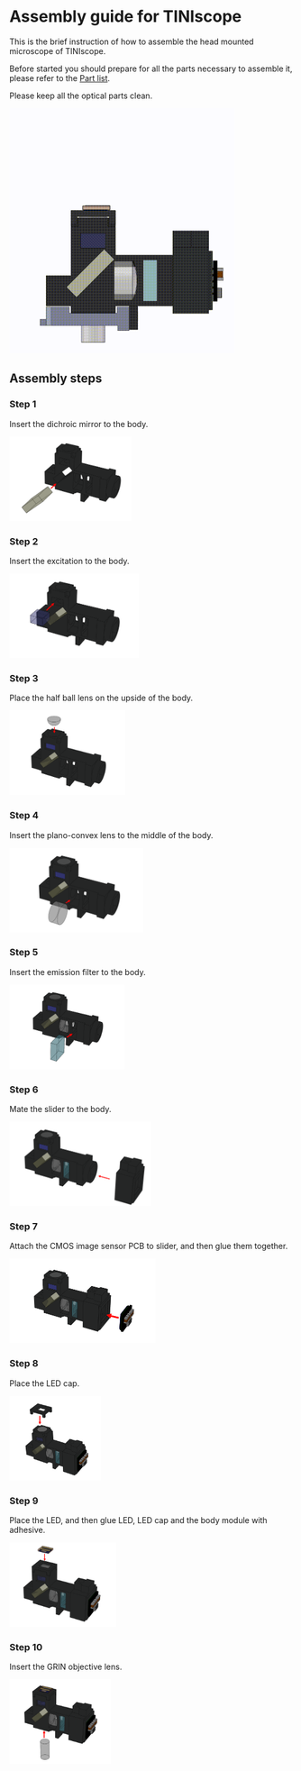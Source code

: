 # Assembly guide for TINIscope
This is the brief instruction of how to assemble the head mounted microscope of TINIscope.

Before started you should prepare for all the parts necessary to assemble it, please refer to the [Part list](.PartList_tiniscope.md).

Please keep all the optical parts clean. 

<img src="../assets/tiniscope_assembly_explosive.gif"  alt="animation of neural activity recorded in a mouse using the TINIscope" width="400" />

## Assembly steps 
### Step 1
Insert the dichroic mirror to the body.

<img src="../assets/assembly picture/step 1.png" alt="step1" height="150"/>

### Step 2
Insert the excitation to the body.

<img src="../assets/assembly picture/step 2.png" alt="step2" height="150"/>

### Step 3
Place the half ball lens on the upside of the body.

<img src="../assets/assembly picture/step 3.png" alt="step3" height="150"/>

### Step 4
Insert the plano-convex lens to the middle of the body.

<img src="../assets/assembly picture/step 4.png" alt="step4" height="150"/>

### Step 5
Insert the emission filter to the body.

<img src="../assets/assembly picture/step 5.png" alt="step5" height="150"/>

### Step 6
Mate the slider to the body.

<img src="../assets/assembly picture/step 6.png" alt="step6" height="150"/>

### Step 7
Attach the CMOS image sensor PCB to slider, and then glue them together.

<img src="../assets/assembly picture/step 7.png" alt="step7" height="150"/>

### Step 8
Place the LED cap.

<img src="../assets/assembly picture/step 8.png" alt="step8" height="150"/>

### Step 9
Place the LED, and then glue LED, LED cap and the body module with adhesive.

<img src="../assets/assembly picture/step 9.png" alt="step9" height="150"/>

### Step 10
Insert the GRIN objective lens.

<img src="../assets/assembly picture/step 10.png" alt="step10" height="150"/>

